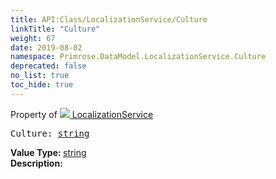 ```yaml
---
title: API:Class/LocalizationService/Culture
linkTitle: "Culture"
weight: 67
date: 2019-08-02
namespace: Primrose.DataModel.LocalizationService.Culture
deprecated: false
no_list: true
toc_hide: true
---
```

Property of <a href="/docs/api-reference/Class/LocalizationService"><img src="/icons/silk/default.png"/>&nbsp;LocalizationService</a>
<pre class="method-declaration">
Culture: <a class="type" href="/docs/api-reference/System/string">string</a></pre>
<b>Value Type: </b>
<a class="type" href="/docs/api-reference/System/string">string</a>
<br/>
<b>Description: </b>